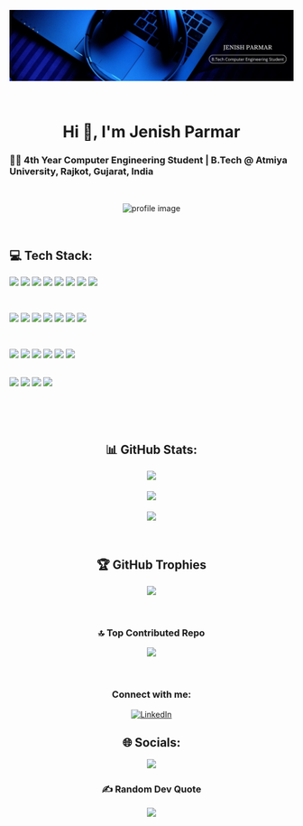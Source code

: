 <p align="center">
  <img src="https://github.com/jenish128/jenish128/blob/main/Linkedin%20Cover%20photo.jpg" alt="cover" />
</p>

<br>

<h1 align="center">Hi 👋, I'm Jenish Parmar</h1>

<h3>
  👨‍💻 4th Year Computer Engineering Student | B.Tech @ Atmiya University, Rajkot, Gujarat, India
</h3>

<br>

<p align="center">
  <img width="400" height="400" src="https://github.com/user-attachments/assets/a8607646-cf40-47fb-a9ab-0d09503f09d4" alt="profile image" />
</p>

<br>

<h2>💻 Tech Stack:</h2>

<p>
  <img src="https://img.shields.io/badge/c-%2300599C.svg?style=for-the-badge&logo=c&logoColor=white">
  <img src="https://img.shields.io/badge/dart-%230175C2.svg?style=for-the-badge&logo=dart&logoColor=white">
  <img src="https://img.shields.io/badge/java-%23ED8B00.svg?style=for-the-badge&logo=openjdk&logoColor=white">
  <img src="https://img.shields.io/badge/php-%23777BB4.svg?style=for-the-badge&logo=php&logoColor=white">
  <img src="https://img.shields.io/badge/python-3670A0?style=for-the-badge&logo=python&logoColor=ffdd54">
  <img src="https://img.shields.io/badge/css3-%231572B6.svg?style=for-the-badge&logo=css3&logoColor=white">
  <img src="https://img.shields.io/badge/javascript-%23323330.svg?style=for-the-badge&logo=javascript&logoColor=%23F7DF1E">
  <img src="https://img.shields.io/badge/html5-%23E34F26.svg?style=for-the-badge&logo=html5&logoColor=white">
</p>
<br>
<p>
  <img src="https://img.shields.io/badge/AWS-%23FF9900.svg?style=for-the-badge&logo=amazon-aws&logoColor=white">
  <img src="https://img.shields.io/badge/firebase-%23039BE5.svg?style=for-the-badge&logo=firebase">
  <img src="https://img.shields.io/badge/Anaconda-%2344A833.svg?style=for-the-badge&logo=anaconda&logoColor=white">
  <img src="https://img.shields.io/badge/Flutter-%2302569B.svg?style=for-the-badge&logo=Flutter&logoColor=white"> 
  <img src="https://img.shields.io/badge/node.js-6DA55F?style=for-the-badge&logo=node.js&logoColor=white">
  <img src="https://img.shields.io/badge/react-%2320232a.svg?style=for-the-badge&logo=react&logoColor=%2361DAFB">
  <img src="https://img.shields.io/badge/Socket.io-black?style=for-the-badge&logo=socket.io&badgeColor=010101">  
</p>

<br>

<p>
  <img src="https://img.shields.io/badge/Microsoft%20SQL%20Server-CC2927?style=for-the-badge&logo=microsoft%20sql%20server&logoColor=white">
  <img src="https://img.shields.io/badge/mysql-4479A1.svg?style=for-the-badge&logo=mysql&logoColor=white">
  <img src="https://img.shields.io/badge/firebase-a08021?style=for-the-badge&logo=firebase&logoColor=ffcd34">
  <img src="https://img.shields.io/badge/Canva-%2300C4CC.svg?style=for-the-badge&logo=canva&logoColor=white">
  <img src="https://img.shields.io/badge/Matplotlib-%23ffffff.svg?style=for-the-badge&logo=Matplotlib&logoColor=black">
  <img src="https://img.shields.io/badge/numpy-%23013243.svg?style=for-the-badge&logo=numpy&logoColor=white">
  
<br>

<br>
</p>
<p>
  <img src="https://img.shields.io/badge/github-%23121011.svg?style=for-the-badge&logo=github&logoColor=white">
  <img src="https://img.shields.io/badge/scikit--learn-%23F7931E.svg?style=for-the-badge&logo=scikit-learn&logoColor=white">
  <img src="https://img.shields.io/badge/git-%23F05033.svg?style=for-the-badge&logo=git&logoColor=white">
  <img src="https://img.shields.io/badge/pandas-%23150458.svg?style=for-the-badge&logo=pandas&logoColor=white">
</p>

<br>
<br>
<br>

<h2 align="center">📊 GitHub Stats:</h2>

<p align="center">
  <img src="https://github-readme-stats.vercel.app/api?username=jenish128&theme=ambient_gradient&hide_border=false&include_all_commits=true&count_private=false" />
  <br/>
  <br>
  <img src="https://nirzak-streak-stats.vercel.app/?user=jenish128&theme=ambient_gradient&hide_border=false" />
  <br/>
  <br>
  <img src="https://github-readme-stats.vercel.app/api/top-langs/?username=jenish128&theme=ambient_gradient&hide_border=false&include_all_commits=true&count_private=false&layout=compact" />
</p>

<br>

<h2 align="center">🏆 GitHub Trophies</h2>

<p align="center">
  <img src="https://github-profile-trophy.vercel.app/?username=jenish128&theme=radical&no-frame=false&no-bg=false&margin-w=4" />
</p>

<br>

<h3 align="center">🔝 Top Contributed Repo</h3>

<p align="center">
  <img src="https://github-contributor-stats.vercel.app/api?username=jenish128&limit=5&theme=dark&combine_all_yearly_contributions=true" />
</p>


<br>

<h3 align="center">Connect with me:</h3>

<p align="center">
  <a href="https://www.linkedin.com/in/jenish-parmar-5550a2363" target="_blank">
    <img src="https://raw.githubusercontent.com/rahuldkjain/github-profile-readme-generator/master/src/images/icons/Social/linked-in-alt.svg" alt="LinkedIn" height="30" width="40" />
  </a>
</p>

<h2 align="center">🌐 Socials:</h2>

<p align="center">
  <a href="https://www.linkedin.com/in/jenish-parmar-5550a2363">
    <img src="https://img.shields.io/badge/LinkedIn-%230077B5.svg?logo=linkedin&logoColor=white" />
  </a>
</p>

<h3 align="center">✍️ Random Dev Quote</h3>

<p align="center">
  <img src="https://quotes-github-readme.vercel.app/api?type=horizontal&theme=radical" />
</p>

<!-- Proudly created with GPRM ( https://gprm.itsvg.in ) -->
